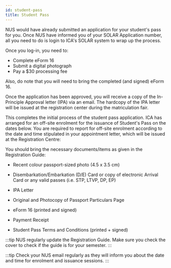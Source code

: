 ```yaml
---
id: student-pass
title: Student Pass
---
```


NUS would have already submitted an application for your student's pass for you. Once NUS have informed you of your SOLAR Application number, all you need to do is login to ICA's SOLAR system to wrap up the process.


Once you log-in, you need to: 
- Complete eForm 16
- Submit a digital photograph
- Pay a $30 processing fee


Also, do note that you will need to bring the completed (and signed) eForm 16.


Once the application has been approved, you will receive a copy of the In-Principle Approval letter (IPA) via an email. The hardcopy of the IPA letter will be issued at the registration center during the matriculation fair.


This completes the initial process of the student pass application. ICA has arranged for an off-site enrolment for the issuance of Student's Pass on the dates below. You are required to report for off-site enrolment according to the date and time stipulated in your appointment letter, which will be issued at the Registration Centre:


You should bring the necessary documents/items as given in the Registration Guide:

-  Recent colour passport-sized photo (4.5 x 3.5 cm)
    
-   Disembarkation/Embarkation (D/E) Card or copy of electronic Arrival Card or any valid passes (i.e. STP, LTVP, DP, EP)
    
-   IPA Letter
    
-   Original and Photocopy of Passport Particulars Page
    
-   eForm 16 (printed and signed)
    
-   Payment Receipt
    
-   Student Pass Terms and Conditions (printed + signed)

:::tip
NUS regularly update the Registration Guide. Make sure you check the cover to check if the guide is for your semester.
:::

:::tip
Check your NUS email regularly as they will inform you about the date and time for enrolment and issuance sessions.
:::
<!--stackedit_data:
eyJoaXN0b3J5IjpbLTEzMTEwODc0NzQsLTE1NDIwMDcyNzAsLT
M1OTgyNzQ1Ml19
-->
